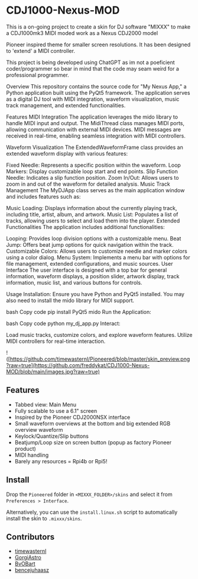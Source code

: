 # CDJ1000-Nexus-MOD
This is a on-going project to create a skin for DJ software "MIXXX" to make a CDJ1000mk3 MIDI moded work as a Nexus CDJ2000 model

Pioneer inspired theme for smaller screen resolutions. It has been designed to 'extend' a MIDI controller.

This project is being developed using ChatGPT as im not a poeficient coder/programmer so bear in mind that the code may seam weird for a professional programmer.

Overview
This repository contains the source code for "My Nexus App," a Python application built using the PyQt5 framework. The application serves as a digital DJ tool with MIDI integration, waveform visualization, music track management, and extended functionalities.

Features
MIDI Integration
The application leverages the mido library to handle MIDI input and output. The MidiThread class manages MIDI ports, allowing communication with external MIDI devices. MIDI messages are received in real-time, enabling seamless integration with MIDI controllers.

Waveform Visualization
The ExtendedWaveformFrame class provides an extended waveform display with various features:

Fixed Needle: Represents a specific position within the waveform.
Loop Markers: Display customizable loop start and end points.
Slip Function Needle: Indicates a slip function position.
Zoom In/Out: Allows users to zoom in and out of the waveform for detailed analysis.
Music Track Management
The MyDJApp class serves as the main application window and includes features such as:

Music Loading: Displays information about the currently playing track, including title, artist, album, and artwork.
Music List: Populates a list of tracks, allowing users to select and load them into the player.
Extended Functionalities
The application includes additional functionalities:

Looping: Provides loop division options with a customizable menu.
Beat Jump: Offers beat jump options for quick navigation within the track.
Customizable Colors: Allows users to customize needle and marker colors using a color dialog.
Menu System: Implements a menu bar with options for file management, extended configurations, and music sources.
User Interface
The user interface is designed with a top bar for general information, waveform displays, a position slider, artwork display, track information, music list, and various buttons for controls.

Usage
Installation: Ensure you have Python and PyQt5 installed. You may also need to install the mido library for MIDI support.

bash
Copy code
pip install PyQt5 mido
Run the Application:

bash
Copy code
python my_dj_app.py
Interact:

Load music tracks, customize colors, and explore waveform features.
Utilize MIDI controllers for real-time interaction.


!([https://github.com/timewasternl/Pioneered/blob/master/skin_preview.png?raw=true](https://github.com/freddykat/CDJ1000-Nexus-MOD/blob/main/images.jpg?raw=true)

## Features
* Tabbed view: Main Menu
* Fully scalable to use a 6.1" screen
* Inspired by the Pioneer CDJ2000NSX interface
* Small waveform overviews at the bottom and big extended RGB overview waveform
* Keylock/Quantize/Slip buttons 
* Beatjump/Loop size on screen button (popup as factory Pioneer product)
* MIDI handling
* Barely any resources = Rpi4b or Rpi5!

## Install
Drop the `Pioneered` folder in `<MIXXX_FOLDER>/skins` and select it from `Preferences > Interface`.

Alternatively, you can use the `install.linux.sh` script to automatically install the skin to `.mixxx/skins`.

## Contributors
* [timewasternl](https://github.com/timewasternl)
* [GorgiAstro](https://github.com/GorgiAstro)
* [BvOBart](https://github.com/bvobart)
* [bencejuhaasz](https://github.com/bencejuhaasz)

